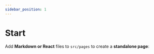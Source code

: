 ```yaml
---
sidebar_position: 1
---
```


# Start

Add **Markdown or React** files to `src/pages` to create a **standalone page**: